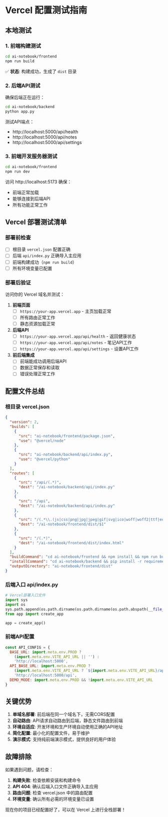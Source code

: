 # Vercel 配置测试指南

## 本地测试

### 1. 前端构建测试

```bash
cd ai-notebook/frontend
npm run build
```

✅ **状态**: 构建成功，生成了 `dist` 目录

### 2. 后端API测试

确保后端正在运行：
```bash
cd ai-notebook/backend
python app.py
```

测试API端点：
- http://localhost:5000/api/health
- http://localhost:5000/api/notes
- http://localhost:5000/api/settings

### 3. 前端开发服务器测试

```bash
cd ai-notebook/frontend
npm run dev
```

访问 http://localhost:5173 确保：
- 前端正常加载
- 能够连接到后端API
- 所有功能正常工作

## Vercel 部署测试清单

### 部署前检查

- [ ] 根目录 `vercel.json` 配置正确
- [ ] 后端 `api/index.py` 正确导入主应用
- [ ] 前端构建成功（`npm run build`）
- [ ] 所有环境变量已配置

### 部署后验证

访问你的 Vercel 域名并测试：

1. **前端页面**
   - [ ] `https://your-app.vercel.app` - 主页加载正常
   - [ ] 所有路由正常工作
   - [ ] 静态资源加载正常

2. **后端API**
   - [ ] `https://your-app.vercel.app/api/health` - 返回健康状态
   - [ ] `https://your-app.vercel.app/api/notes` - 笔记API工作
   - [ ] `https://your-app.vercel.app/api/settings` - 设置API工作

3. **前后端集成**
   - [ ] 前端能成功调用后端API
   - [ ] 数据正常保存和读取
   - [ ] 错误处理正常工作

## 配置文件总结

### 根目录 vercel.json
```json
{
  "version": 2,
  "builds": [
    {
      "src": "ai-notebook/frontend/package.json",
      "use": "@vercel/node"
    },
    {
      "src": "ai-notebook/backend/api/index.py",
      "use": "@vercel/python"
    }
  ],
  "routes": [
    {
      "src": "/api/(.*)",
      "dest": "/ai-notebook/backend/api/index.py"
    },
    {
      "src": "/api",
      "dest": "/ai-notebook/backend/api/index.py"
    },
    {
      "src": "/(.*\\.(js|css|png|jpg|jpeg|gif|svg|ico|woff|woff2|ttf|eot|json))",
      "dest": "/ai-notebook/frontend/dist/$1"
    },
    {
      "src": "/(.*)",
      "dest": "/ai-notebook/frontend/dist/index.html"
    }
  ],
  "buildCommand": "cd ai-notebook/frontend && npm install && npm run build",
  "installCommand": "cd ai-notebook/backend && pip install -r requirements.txt",
  "outputDirectory": "ai-notebook/frontend/dist"
}
```

### 后端入口 api/index.py
```python
# Vercel部署入口文件
import sys
import os
sys.path.append(os.path.dirname(os.path.dirname(os.path.abspath(__file__))))
from app import create_app

app = create_app()
```

### 前端API配置
```javascript
const API_CONFIG = {
  BASE_URL: import.meta.env.PROD ? 
    (import.meta.env.VITE_API_URL || '') : 
    'http://localhost:5000',
  API_BASE_URL: import.meta.env.PROD ? 
    (import.meta.env.VITE_API_URL ? `${import.meta.env.VITE_API_URL}/api` : '/api') : 
    'http://localhost:5000/api',
  DEMO_MODE: import.meta.env.PROD && !import.meta.env.VITE_API_URL
}
```

## 关键优势

1. **单域名部署**: 前后端在同一个域名下，无需CORS配置
2. **自动路由**: API请求自动路由到后端，静态文件路由到前端
3. **环境自适应**: 开发环境和生产环境自动使用正确的API地址
4. **简化配置**: 最小化的配置文件，易于维护
5. **演示模式**: 支持纯前端演示模式，提供良好的用户体验

## 故障排除

如果遇到问题，请检查：

1. **构建失败**: 检查依赖安装和构建命令
2. **API 404**: 确认后端入口文件正确导入主应用
3. **路由问题**: 检查 vercel.json 中的路由配置
4. **环境变量**: 确认所有必需的环境变量已设置

现在你的项目已经配置好了，可以在 Vercel 上进行全栈部署！